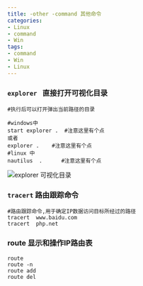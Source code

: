```yaml
---
title: -other -command 其他命令
categories: 
- Linux
- command
- Win
tags:
- command
- Win
- Linux
---
```

###  `explorer ` 直接打开可视化目录

```shell
#执行后可以打开弹出当前路径的目录

#windows中
start explorer .  #注意这里有个点
或者
explorer .    #注意这里有个点
#linux 中
nautilus  .      #注意这里有个点
```

![explorer 可视化目录](/img/other/explorer.gif "explorer 可视化目录")

###   `tracert` 路由跟踪命令

```shell
#路由跟踪命令,用于确定IP数据访问目标所经过的路径
tracert  www.baidu.com
tracert  php.net
```

### route  显示和操作IP路由表

```shell
route
route -n
route add
route del
```































